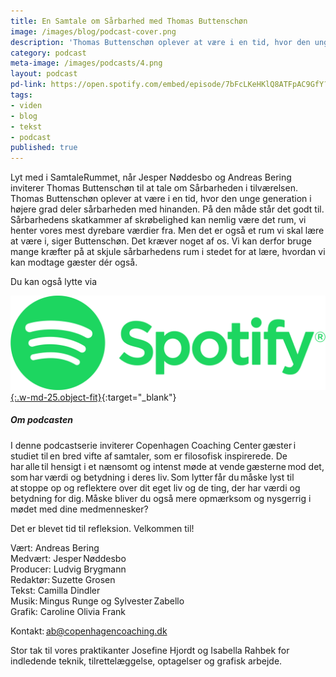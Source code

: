 ```yaml
---
title: En Samtale om Sårbarhed med Thomas Buttenschøn
image: /images/blog/podcast-cover.png
description: 'Thomas Buttenschøn oplever at være i en tid, hvor den unge generation i højere grad deler sårbarheden med hinanden. På den måde står det godt til. Sårbarhedens skatkammer af skrøbelighed kan nemlig være det rum, vi henter vores mest dyrebare værdier fra. Men det er også et rum vi skal lære at være i, siger Buttenschøn. Det kræver noget af os. Vi kan derfor bruge mange kræfter på at skjule sårbarhedens rum i stedet for at lære, hvordan vi kan modtage gæster dér også.'
category: podcast
meta-image: /images/podcasts/4.png
layout: podcast
pd-link: https://open.spotify.com/embed/episode/7bFcLKeHKlQ8ATFpAC9GfY?utm_source=generator
tags:
- viden
- blog
- tekst
- podcast
published: true
---
```


Lyt med i SamtaleRummet, når Jesper Nøddesbo og Andreas Bering inviterer Thomas Buttenschøn til at tale om Sårbarheden i tilværelsen. Thomas Buttenschøn oplever at være i en tid, hvor den unge generation i højere grad deler sårbarheden med hinanden. På den måde står det godt til. Sårbarhedens skatkammer af skrøbelighed kan nemlig være det rum, vi henter vores mest dyrebare værdier fra. Men det er også et rum vi skal lære at være i, siger Buttenschøn. Det kræver noget af os. Vi kan derfor bruge mange kræfter på at skjule sårbarhedens rum i stedet for at lære, hvordan vi kan modtage gæster dér også.

Du kan også lytte via

[![Lyt til SamtaleRummet via Spotify](/images/podcasts/spotify.png "Lyt til SamtaleRummet via Spotify"){:.w-md-25.object-fit}](https://open.spotify.com/episode/7bFcLKeHKlQ8ATFpAC9GfY){:target="_blank"}

##### Om podcasten

I denne podcastserie inviterer Copenhagen Coaching Center gæster i studiet til en bred vifte af samtaler, som er filosofisk inspirerede. De har alle til hensigt i et nænsomt og intenst møde at vende gæsterne mod det, som har værdi og betydning i deres liv. Som lytter får du måske lyst til at stoppe op og reflektere over dit eget liv og de ting, der har værdi og betydning for dig. Måske bliver du også mere opmærksom og nysgerrig i mødet med dine medmennesker?

Det er blevet tid til refleksion. Velkommen til!  

Vært: Andreas Bering<br>
Medvært: Jesper Nøddesbo<br>
Producer: Ludvig Brygmann<br>
Redaktør: Suzette Grosen<br>
Tekst: Camilla Dindler<br>
Musik: Mingus Runge og Sylvester Zabello<br>
Grafik: Caroline Olivia Frank

Kontakt: ab@copenhagencoaching.dk

Stor tak til vores praktikanter Josefine Hjordt og Isabella Rahbek for indledende teknik, tilrettelæggelse, optagelser og grafisk arbejde.